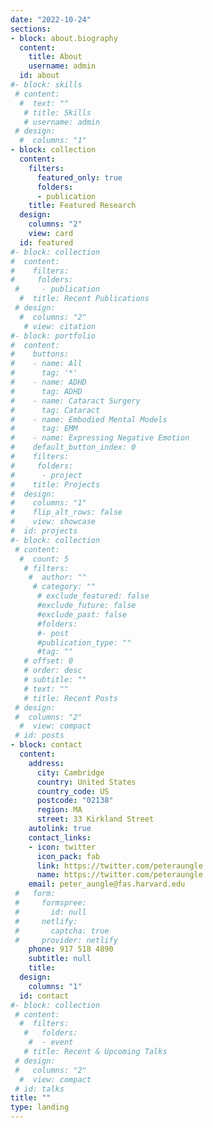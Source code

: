 ```yaml
---
date: "2022-10-24"
sections:
- block: about.biography
  content:
    title: About
    username: admin
  id: about
#- block: skills
 # content:
  #  text: ""
   # title: Skills
   # username: admin
 # design:
  #  columns: "1"
- block: collection
  content:
    filters:
      featured_only: true
      folders:
      - publication
    title: Featured Research
  design:
    columns: "2"
    view: card
  id: featured
#- block: collection
#  content:
#    filters:
#     folders:
 #     - publication
  #  title: Recent Publications
 # design:
  #  columns: "2"
   # view: citation
#- block: portfolio
#  content:
#    buttons:
#    - name: All
#      tag: '*'
#    - name: ADHD
#      tag: ADHD
#    - name: Cataract Surgery
#      tag: Cataract
#    - name: Embodied Mental Models
#      tag: EMM
#    - name: Expressing Negative Emotion
#    default_button_index: 0
#    filters:
#     folders:
#      - project
#    title: Projects
#  design:
#    columns: "1"
#    flip_alt_rows: false
#    view: showcase
#  id: projects
#- block: collection
 # content:
  #  count: 5
   # filters:
    #  author: ""
     # category: ""
      # exclude_featured: false
      #exclude_future: false
      #exclude_past: false
      #folders:
      #- post
      #publication_type: ""
      #tag: ""
   # offset: 0
   # order: desc
   # subtitle: ""
   # text: ""
   # title: Recent Posts
 # design:
 #  columns: "2"
  #  view: compact
 # id: posts
- block: contact
  content:
    address:
      city: Cambridge
      country: United States
      country_code: US
      postcode: "02138"
      region: MA
      street: 33 Kirkland Street
    autolink: true
    contact_links:
    - icon: twitter
      icon_pack: fab
      link: https://twitter.com/peteraungle
      name: https://twitter.com/peteraungle
    email: peter_aungle@fas.harvard.edu
 #   form:
 #     formspree:
 #       id: null
 #     netlify:
 #       captcha: true
 #     provider: netlify
    phone: 917 518 4890
    subtitle: null
    title:
  design:
    columns: "1"
  id: contact
#- block: collection
 # content:
  #  filters:
   #   folders:
    #  - event
   # title: Recent & Upcoming Talks
 # design:
 #   columns: "2"
  #  view: compact
 # id: talks
title: ""
type: landing
---
```


